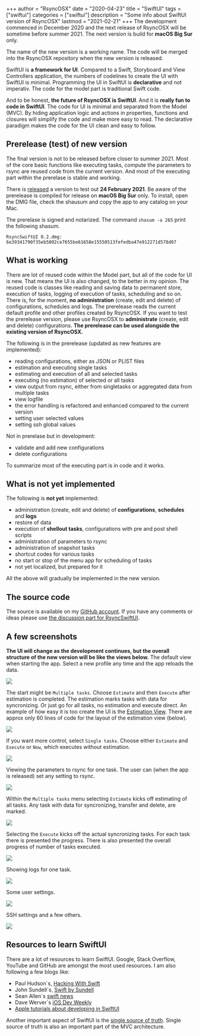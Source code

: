 +++
author = "RsyncOSX"
date = "2020-04-23"
title =  "SwiftUI"
tags = ["swiftui"]
categories = ["swiftui"]
description = "Some info about SwiftUI version of RsyncOSX"
lastmod = "2021-02-21"
+++
The development commenced in December 2020 and the next release of RsyncOSX will be sometime before summer 2021. The next version is build for **macOS Big Sur** only.

The name of the new version is a working name. The code will be merged into the RsyncOSX repository when the new version is released.

SwiftUI is **a framework for UI**. Compared to a Swift, Storyboard and View Controllers application, the numbers of codelines to create the UI with SwiftUI is minimal. Programming the UI in SwiftUI is **declarative** and not imperativ. The code for the model part is traditional Swift code.

And to be honest, **the future of RsyncOSX is SwiftUI**. And it is **really fun to code in SwiftUI**. The code for UI is minimal and separated from the Model (MVC). By hiding application logic and actions in properties, functions and closures will simplify the code and make more easy to read. The declarative paradigm makes the code for the UI clean and easy to follow.

## Prerelease (test) of new version

The final version is not to be released before closer to summer 2021. Most of the core basic functions like executing tasks, compute the parameters to rsync are reused code from the current version. And most of the executing part within the prerelase is stable and working.

There is [released](https://github.com/rsyncOSX/RsyncOSX/releases) a version to test out **24 February 2021**. Be aware of the prerelease is compiled for release on **macOS Big Sur** only. To install, open the DMG file, check the shausum and copy the app to any catalog on your Mac.

The prerelase is signed and notarized. The command `shasum -a 265` print the following shasum.

`RsyncSwiftUI 0.2.dmg: 6e39341790f35eb5802ce7655be61658e15550513fefedba47e912271d578d07`

## What is working

There are lot of reused code within the Model part, but all of the code for UI is new. That means the UI is also changed, to the better in my opinion. The reused code is classes like reading and saving data to permanent store, execution of tasks, logging of execution of tasks, scheduling and so on. There is, for the moment, **no administration** (create, edit and delete) of configurations, schedules and logs. The prerelease reads the current default profile and other profiles created by RsyncOSX. If you want to test the prerelease version, please use RsyncOSX to **administrate** (create, edit and delete) configurations. **The prerelease can be used alongside the existing version of RsyncOSX.**

The following is in the prerelease (updated as new features are implemented):

- reading configurations, either as JSON or PLIST files
- estimation and executing single tasks
- estimating and execution of all and selected tasks
- executing (no estimation) of selected or all tasks
- view output from rsync, either from singletasks or aggregated data from multiple tasks
- view logfile
- the error handling is refactored and enhanced compared to the current version
- setting user selected values
- setting ssh global values

Not in prerelase but in development:

- validate and add new configurations
- delete configurations

To summarize most of the executing part is in code and it works.

## What is not yet implemented

The following is **not yet** implemented:

- administration (create, edit and delete) of **configurations**, **schedules** and **logs**
- restore of data
- execution of **shellout tasks**, configurations with pre and post shell scripts
- administration of parameters to rsync
- administration of snapshot tasks
- shortcut codes for various tasks
- no start or stop of the menu app for scheduling of tasks
- not yet localized, but prepared for it

All the above will gradually be implemented in the new version.

## The source code

The source is available on my [GitHub account](https://github.com/rsyncOSX/RsyncSwiftUI). If you have any comments or ideas please use [the discussion part for RsyncSwiftUI](https://github.com/rsyncOSX/RsyncSwiftUI/discussions).

## A few screenshots

**The UI will change as the development continues, but the overall structure of the new version will be like the views below.** The default view when starting the app. Select a new profile any time and the app reloads the data.

![](/images/RsyncOSX/master/swiftui/1.png)

The start might be `Multiple tasks`. Choose `Estimate` and then `Execute` after estimation is completed. The estimation marks tasks with data for syncronizing. Or just go for all tasks, no estimation and execute direct. An example of how easy it is too create the UI is the [Estimation View](https://github.com/rsyncOSX/RsyncSwiftUI/blob/main/RsyncSwiftUI/Views/Multitask/EstimationView.swift). There are approx only 60 lines of code for the layout of the estimation view (below).

![](/images/RsyncOSX/master/swiftui/2.png)

If you want more control, select `Single tasks`. Choose either `Estimate` and `Execute` or `Now`, which executes without estimation.

![](/images/RsyncOSX/master/swiftui/3.png)

Viewing the parameters to rsync for one task. The user can (when the app is released) set any setting to rsync.

![](/images/RsyncOSX/master/swiftui/4.png)

Within the `Multiple tasks` menu selecting `Estimate` kicks off estimating of all tasks. Any task with data for syncronizing, transfer and delete, are marked.

![](/images/RsyncOSX/master/swiftui/estimating.png)

Selecting the `Execute` kicks off the actual syncronizing tasks. For each task there is presented the progress. There is also presented the overall progress of number of tasks executed.

![](/images/RsyncOSX/master/swiftui/execute.png)

Showing logs for one task.

![](/images/RsyncOSX/master/swiftui/logs.png)

Some user settings.

![](/images/RsyncOSX/master/swiftui/settings.png)

SSH settings and a few others.

![](/images/RsyncOSX/master/swiftui/ssh.png)

## Resources to learn SwiftUI

There are a lot of resources to learn SwiftUI. Google, Stack Overflow, YouTube and GitHub are amongst the most used resources. I am also following a few blogs like:

- Paul Hudson´s, [Hacking With Swift](https://www.hackingwithswift.com/)
- John Sundell´s, [Swift by Sundell](https://swiftbysundell.com/)
- Sean Allen´s [swift news](https://github.com/SAllen0400/swift-news)
- Dave Werver´s [iOS Dev Weekly](https://iosdevweekly.com/)
- [Apple tutorials about developing in SwiftUI](https://developer.apple.com/tutorials/app-dev-training)

Another important aspect of SwiftUI is the [single source of truth](https://developer.apple.com/documentation/swiftui/managing-user-interface-state). Single source of truth is also an important part of the MVC architecture.

